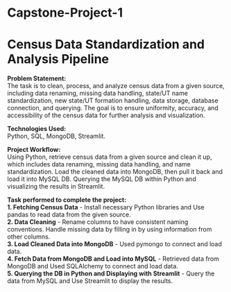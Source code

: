 # Capstone-Project-1

<h1>Census Data Standardization and Analysis Pipeline<br/></h1>

**Problem Statement:** <br/> The task is to clean, process, and analyze census data from a given source, including data renaming, missing data handling, state/UT name standardization, new state/UT formation handling, data storage, database connection, and querying. The goal is to ensure uniformity, accuracy, and accessibility of the census data for further analysis and visualization.<br/>

**Technologies Used:** <br/> Python, SQL, MongoDB, Streamlit.<br/>

**Project Workflow:** <br/>Using Python, retrieve census data from a given source and clean it up, which includes data renaming, missing data handling, and name standardization. Load the cleaned data into MongoDB, then pull it back and load it into MySQL DB. Querying the MySQL DB within Python and visualizing the results in Streamlit. 

**Task performed to complete the project:** <br/> **1. Fetching Census Data** - Install necessary Python libraries and Use pandas to read data from the given source.<br/>
**2. Data Cleaning** - Rename columns to have consistent naming conventions. Handle missing data by filling in by using information from other columns. <br/>
**3. Load Cleaned Data into MongoDB** - Used pymongo to connect and load data. <br/>
**4. Fetch Data from MongoDB and Load into MySQL** - Retrieved data from MongoDB and Used SQLAlchemy to connect and load data. <br/>
**5. Querying the DB in Python and Displaying with Streamlit** - Query the data from MySQL and Use Streamlit to display the results. <br/>
